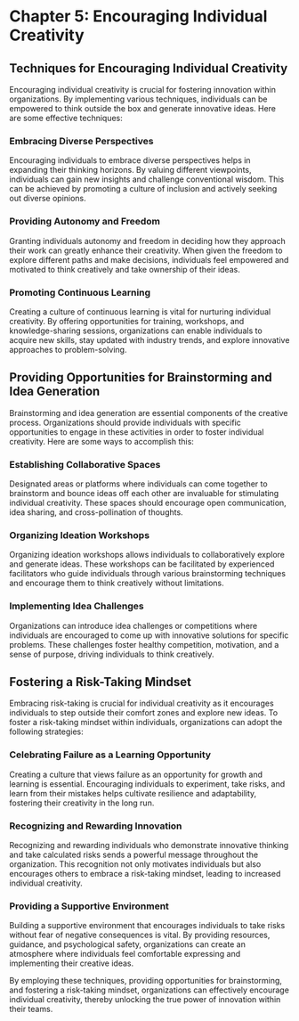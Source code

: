 # Chapter 5: Encouraging Individual Creativity

## Techniques for Encouraging Individual Creativity

Encouraging individual creativity is crucial for fostering innovation within organizations. By implementing various techniques, individuals can be empowered to think outside the box and generate innovative ideas. Here are some effective techniques:

### Embracing Diverse Perspectives

Encouraging individuals to embrace diverse perspectives helps in expanding their thinking horizons. By valuing different viewpoints, individuals can gain new insights and challenge conventional wisdom. This can be achieved by promoting a culture of inclusion and actively seeking out diverse opinions.

### Providing Autonomy and Freedom

Granting individuals autonomy and freedom in deciding how they approach their work can greatly enhance their creativity. When given the freedom to explore different paths and make decisions, individuals feel empowered and motivated to think creatively and take ownership of their ideas.

### Promoting Continuous Learning

Creating a culture of continuous learning is vital for nurturing individual creativity. By offering opportunities for training, workshops, and knowledge-sharing sessions, organizations can enable individuals to acquire new skills, stay updated with industry trends, and explore innovative approaches to problem-solving.

## Providing Opportunities for Brainstorming and Idea Generation

Brainstorming and idea generation are essential components of the creative process. Organizations should provide individuals with specific opportunities to engage in these activities in order to foster individual creativity. Here are some ways to accomplish this:

### Establishing Collaborative Spaces

Designated areas or platforms where individuals can come together to brainstorm and bounce ideas off each other are invaluable for stimulating individual creativity. These spaces should encourage open communication, idea sharing, and cross-pollination of thoughts.

### Organizing Ideation Workshops

Organizing ideation workshops allows individuals to collaboratively explore and generate ideas. These workshops can be facilitated by experienced facilitators who guide individuals through various brainstorming techniques and encourage them to think creatively without limitations.

### Implementing Idea Challenges

Organizations can introduce idea challenges or competitions where individuals are encouraged to come up with innovative solutions for specific problems. These challenges foster healthy competition, motivation, and a sense of purpose, driving individuals to think creatively.

## Fostering a Risk-Taking Mindset

Embracing risk-taking is crucial for individual creativity as it encourages individuals to step outside their comfort zones and explore new ideas. To foster a risk-taking mindset within individuals, organizations can adopt the following strategies:

### Celebrating Failure as a Learning Opportunity

Creating a culture that views failure as an opportunity for growth and learning is essential. Encouraging individuals to experiment, take risks, and learn from their mistakes helps cultivate resilience and adaptability, fostering their creativity in the long run.

### Recognizing and Rewarding Innovation

Recognizing and rewarding individuals who demonstrate innovative thinking and take calculated risks sends a powerful message throughout the organization. This recognition not only motivates individuals but also encourages others to embrace a risk-taking mindset, leading to increased individual creativity.

### Providing a Supportive Environment

Building a supportive environment that encourages individuals to take risks without fear of negative consequences is vital. By providing resources, guidance, and psychological safety, organizations can create an atmosphere where individuals feel comfortable expressing and implementing their creative ideas.

By employing these techniques, providing opportunities for brainstorming, and fostering a risk-taking mindset, organizations can effectively encourage individual creativity, thereby unlocking the true power of innovation within their teams.
